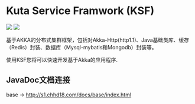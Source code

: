 # Kuta Service Framwork (KSF)
![](https://img.shields.io/badge/license-Apache%202-blue)
![](https://img.shields.io/badge/akka-2.6%2B-orange)

基于AKKA的分布式集群框架，包括对Akka-Http(http1.1)、Java基础类库、缓存（Redis）封装、数据库（Mysql-mybatis和Mongodb）封装等。

使用KSF您将可以快速开发基于Akka的应用程序.

JavaDoc文档连接
--------------------------------------------------------------------------------------------------------------------
   base -> http://s1.chhd18.com/docs/base/index.html

